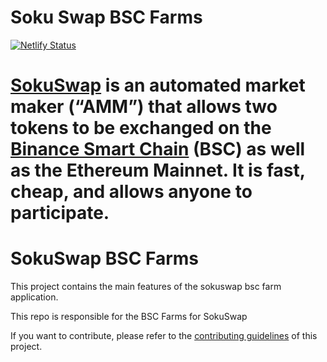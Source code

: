
# Soku Swap BSC Farms

[![Netlify Status](https://api.netlify.com/api/v1/badges/c6ef7e73-4a84-410d-83b0-b89326787dff/deploy-status)](https://app.netlify.com/sites/swap-master/deploys)

[SokuSwap](https://sokuswap.finance/) is an automated market maker (“**AMM**”) that allows two tokens to be exchanged on the [Binance Smart Chain](https://www.binance.org/en/smartChain) (BSC) as well as the Ethereum Mainnet. It is fast, cheap, and allows anyone to participate.
=======
# SokuSwap BSC Farms

This project contains the main features of the sokuswap bsc farm application.

This repo is responsible for the BSC Farms for SokuSwap

If you want to contribute, please refer to the [contributing guidelines](./CONTRIBUTING.md) of this project.

